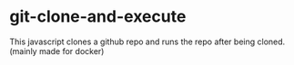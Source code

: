 # git-clone-and-execute
This javascript clones a github repo and runs the repo after being cloned. (mainly made for docker)
